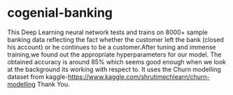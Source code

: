 # cogenial-banking
This Deep Learning neural network tests and trains on 8000+ sample banking data reflecting the fact whether the customer left the bank (closed his account) or he continues to be a customer.After tuning and immense training,we found out the appropriate hyperparameters for our model.
The obtained accuracy is around 85% which seems good enough when we look at the background its working with respect to.
It uses the Churn modelling dataset from kaggle-https://www.kaggle.com/shrutimechlearn/churn-modelling
Thank You.

